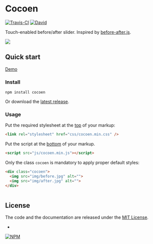 # Cocoen
[![Travis-CI](https://travis-ci.org/koenoe/cocoen.svg)](https://travis-ci.org/koenoe/cocoen)
[![David](https://david-dm.org/koenoe/cocoen.svg)](https://david-dm.org)

Touch-enabled before/after slider. Inspired by [before-after.js](https://github.com/jotform/before-after.js).

![](https://github.com/koenoe/cocoen/blob/master/readme.gif)

## Quick start
[Demo](https://koenromers.com/cocoen/)

### Install
```
npm install cocoen
```
Or download the [latest release](https://github.com/koenoe/cocoen/releases).

### Usage

Put the required stylesheet at the [top](https://developer.yahoo.com/performance/rules.html#css_top) of your markup:

```html
<link rel="stylesheet" href="css/cocoen.min.css" />
```

Put the script at the [bottom](https://developer.yahoo.com/performance/rules.html#js_bottom) of your markup.

```html
<script src="js/cocoen.min.js"></script>
```

Only the class `cocoen` is mandatory to apply proper default styles:

```html
<div class="cocoen">
  <img src="img/before.jpg" alt="">
  <img src="img/after.jpg" alt="">
</div>
```

```javascript

```

## License

The code and the documentation are released under the [MIT License](LICENSE).

-

[![NPM](https://nodei.co/npm/cocoen.png?downloads=true&downloadRank=true&stars=true)](https://www.npmjs.com/package/cocoen)
